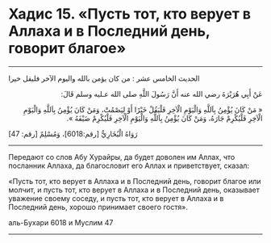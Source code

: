 <h1 class="hadith-header">Хадис 15. «Пусть тот, кто верует в Аллаха и в Последний день, говорит благое» </h1>

<hr>

<p class="arabic-text">
الحديث الخامس عشر : من كان يؤمن بالله واليوم الآخر فليقل خيرا
</p>

<p class="arabic-text" dir="rtl">
عَنْ أَبِي هُرَيْرَةَ رضي الله عنه أَنَّ رَسُولَ اللَّهِ صلى الله عـليه وسلم قَالَ: 
</p>

<p class="arabic-text" dir="rtl">
« مَنْ كَانَ يُؤْمِنُ بِاَللَّهِ وَالْيَوْمِ الْآخِرِ فَلْيَقُلْ خَيْرًا أَوْ لِيَصْمُتْ، وَمَنْ كَانَ يُؤْمِنُ بِاَللَّهِ وَالْيَوْمِ الْآخِرِ فَلْيُكْرِمْ جَارَهُ، وَمَنْ كَانَ يُؤْمِنُ بِاَللَّهِ وَالْيَوْمِ الْآخِرِ فَلْيُكْرِمْ ضَيْفَهُ ».
</p>

<p class="arabic-subtext">[47 :رَوَاهُ الْبُخَارِيُّ [رقم:6018]، وَمُسْلِمٌ [رقم</p>

<hr>

<p class="russian-text">
Передают со слов Абу Хурайры, да будет доволен им Аллах, что посланник Аллаха, да благословит его Аллах и приветствует, сказал:
</p>

<p class="russian-text">
«Пусть тот, кто верует в Аллаха и в Последний день, говорит благое или молчит, и пусть тот, кто верует в Аллаха и в Последний день, оказывает уважение своему соседу, и пусть тот, кто верует в Аллаха и в Последний день, хорошо принимает своего гостя».
</p>

<p class="russian-subtext">аль-Бухари 6018 и Муслим 47</p>

<hr class="endline">
